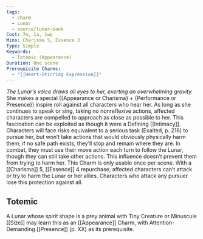 ```yaml
---
tags:
  - charm
  - Lunar
  - source/lunar-book
Cost: 7m, 1a, 1wp
Mins: Charisma 5, Essence 3
Type: Simple
Keywords:
  - Totemic (Appearance)
Duration: One scene
Prerequisite Charms:
  - "[[Heart-Stirring Expression]]"
---
```

*The Lunar’s voice draws all eyes to her, exerting an overwhelming gravity.*
She makes a special ({Appearance or Charisma} + {Performance or Presence}) inspire roll against all characters who hear her. As long as she continues to speak or sing, taking no nonreflexive actions, affected characters are compelled to approach as close as possible to her. This fascination can be exploited as though it were a Defining [[Intimacy]]. Characters will face risks equivalent to a serious task (Exalted, p. 216) to pursue her, but won’t take actions that would obviously physically harm them; if no safe path exists, they’ll stop and remain where they are. In combat, they must use their move action each turn to follow the Lunar, though they can still take other actions. This influence doesn’t prevent them from trying to harm her. This Charm is only usable once per scene. 
With a [[Charisma]] 5, [[Essence]] 4 repurchase, affected characters can’t attack or try to harm the Lunar or her allies. Characters who attack any pursuer lose this protection against all. 
## Totemic 

A Lunar whose spirit shape is a prey animal with Tiny Creature or Minuscule [[Size]] may learn this as an [[Appearance]] Charm, with Attention-Demanding [[Presence]] (p. XX) as its prerequisite.